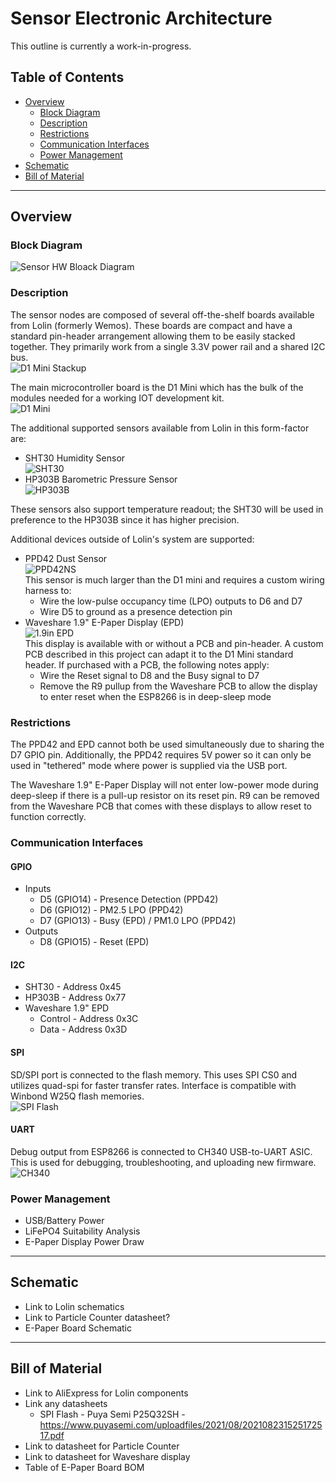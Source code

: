 # Sensor Electronic Architecture
This outline is currently a work-in-progress.

## Table of Contents
* [Overview](#overview)
  - [Block Diagram](#block-diagram)
  - [Description](#description)
  - [Restrictions](#restrictions)
  - [Communication Interfaces](#communication-interfaces)
  - [Power Management](#power-management)
* [Schematic](#schematic)
* [Bill of Material](#bill-of-material)

---

## Overview
### Block Diagram
![Sensor HW Bloack Diagram](drawio/sensorhw_block_diagram.png)

### Description
The sensor nodes are composed of several off-the-shelf boards available from Lolin (formerly Wemos). These boards are compact and have a standard pin-header arrangement allowing them to be easily stacked together. They primarily work from a single 3.3V power rail and a shared I2C bus.  
![D1 Mini Stackup](photos/stackup.png)

The main microcontroller board is the D1 Mini which has the bulk of the modules needed for a working IOT development kit.  
![D1 Mini](photos/Lolin_D1_Mini.jpg)

The additional supported sensors available from Lolin in this form-factor are:
* SHT30 Humidity Sensor  
  ![SHT30](photos/SHT30.jpg)
* HP303B Barometric Pressure Sensor  
  ![HP303B](photos/HP303B.jpg)

These sensors also support temperature readout; the SHT30 will be used in preference to the HP303B since it has higher precision.

Additional devices outside of Lolin's system are supported:
* PPD42 Dust Sensor  
  ![PPD42NS](photos/PPD42NS.png)  
  This sensor is much larger than the D1 mini and requires a custom wiring harness to:
  - Wire the low-pulse occupancy time (LPO) outputs to D6 and D7
  - Wire D5 to ground as a presence detection pin
* Waveshare 1.9" E-Paper Display (EPD)  
  ![1.9in EPD](photos/EPD_1in9.jpg)  
  This display is available with or without a PCB and pin-header. A custom PCB described in this project can adapt it to the D1 Mini standard header. If purchased with a PCB, the following notes apply:
  - Wire the Reset signal to D8 and the Busy signal to D7
  - Remove the R9 pullup from the Waveshare PCB to allow the display to enter reset when the ESP8266 is in deep-sleep mode

### Restrictions
The PPD42 and EPD cannot both be used simultaneously due to sharing the D7 GPIO pin. Additionally, the PPD42 requires 5V power so it can only be used in "tethered" mode where power is supplied via the USB port.

The Waveshare 1.9" E-Paper Display will not enter low-power mode during deep-sleep if there is a pull-up resistor on its reset pin. R9 can be removed from the Waveshare PCB that comes with these displays to allow reset to function correctly.

### Communication Interfaces
#### GPIO
* Inputs
  - D5 (GPIO14) - Presence Detection (PPD42)
  - D6 (GPIO12) - PM2.5 LPO (PPD42)
  - D7 (GPIO13) - Busy (EPD) / PM1.0 LPO (PPD42)
* Outputs
  - D8 (GPIO15) - Reset (EPD)

#### I2C
* SHT30 - Address 0x45
* HP303B - Address 0x77
* Waveshare 1.9" EPD
  - Control - Address 0x3C
  - Data - Address 0x3D

#### SPI
SD/SPI port is connected to the flash memory.
This uses SPI CS0 and utilizes quad-spi for faster transfer rates.
Interface is compatible with Winbond W25Q flash memories.  
![SPI Flash](photos/SPI_NOR_flash.jpg)

#### UART
Debug output from ESP8266 is connected to CH340 USB-to-UART ASIC.
This is used for debugging, troubleshooting, and uploading new firmware.  
![CH340](photos/CH340.jpg)

### Power Management
- USB/Battery Power
- LiFePO4 Suitability Analysis
- E-Paper Display Power Draw

---

## Schematic
- Link to Lolin schematics
- Link to Particle Counter datasheet?
- E-Paper Board Schematic

---

## Bill of Material
- Link to AliExpress for Lolin components
- Link any datasheets
  + SPI Flash - Puya Semi P25Q32SH - https://www.puyasemi.com/uploadfiles/2021/08/202108231525172517.pdf
- Link to datasheet for Particle Counter
- Link to datasheet for Waveshare display
- Table of E-Paper Board BOM

